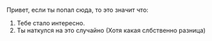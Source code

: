 Привет, если ты попал сюда, то это значит что:
 1. Тебе стало интересно.
 2. Ты наткулся на это случайно
(Хотя какая слбственно разница)
